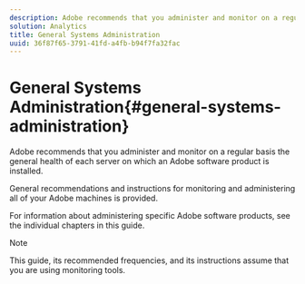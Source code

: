 ```yaml
---
description: Adobe recommends that you administer and monitor on a regular basis the general health of each server on which an Adobe software product is installed.
solution: Analytics
title: General Systems Administration
uuid: 36f87f65-3791-41fd-a4fb-b94f7fa32fac
---
```


# General Systems Administration{#general-systems-administration}

Adobe recommends that you administer and monitor on a regular basis the general health of each server on which an Adobe software product is installed.

 General recommendations and instructions for monitoring and administering all of your Adobe machines is provided.

For information about administering specific Adobe software products, see the individual chapters in this guide.

>[!NOTE]
>
>This guide, its recommended frequencies, and its instructions assume that you are using monitoring tools.

